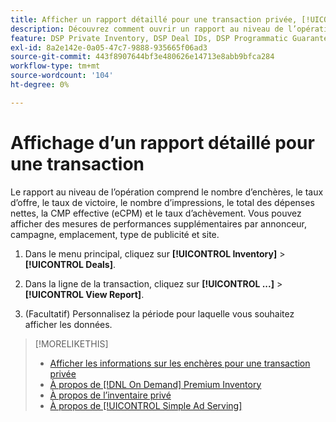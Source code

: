 ```yaml
---
title: Afficher un rapport détaillé pour une transaction privée, [!UICONTROL On Demand] ou [!UICONTROL Simple Ad Serving]
description: Découvrez comment ouvrir un rapport au niveau de l’opération.
feature: DSP Private Inventory, DSP Deal IDs, DSP Programmatic Guaranteed Deals, DSP On Demand Inventory, DSP Simple Ad Serving
exl-id: 8a2e142e-0a05-47c7-9888-935665f06ad3
source-git-commit: 443f8907644bf3e480626e14713e8abb9bfca284
workflow-type: tm+mt
source-wordcount: '104'
ht-degree: 0%

---
```


# Affichage d’un rapport détaillé pour une transaction

Le rapport au niveau de l’opération comprend le nombre d’enchères, le taux d’offre, le taux de victoire, le nombre d’impressions, le total des dépenses nettes, la CMP effective (eCPM) et le taux d’achèvement. Vous pouvez afficher des mesures de performances supplémentaires par annonceur, campagne, emplacement, type de publicité et site.

1. Dans le menu principal, cliquez sur **[!UICONTROL Inventory]** > **[!UICONTROL Deals]**.

1. Dans la ligne de la transaction, cliquez sur **[!UICONTROL ...]** > **[!UICONTROL View Report]**.

1. (Facultatif) Personnalisez la période pour laquelle vous souhaitez afficher les données.

>[!MORELIKETHIS]
>
>* [ Afficher les informations sur les enchères pour une transaction privée](/help/dsp/inventory/private-deal-auction-insights.md)
>* [À propos de [!DNL On Demand] Premium Inventory](on-demand-inventory-about.md)
>* [À propos de l’inventaire privé](private-inventory-about.md)
>* [À propos de [!UICONTROL Simple Ad Serving]](simple-deal-about.md)
